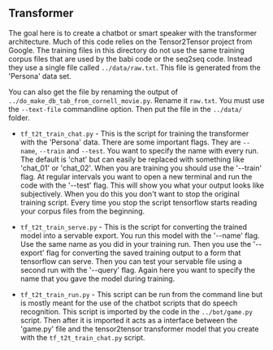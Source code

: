 ## Transformer

The goal here is to create a chatbot or smart speaker with the transformer
architecture. Much of this code relies on the Tensor2Tensor project from 
Google. The training files in this directory do not use the same training
corpus files that are used by the babi code or the seq2seq code. Instead they
use a single file called `../data/raw.txt`. This file is generated from the 
'Persona' data set. 

You can also get the file by renaming the output of `../do_make_db_tab_from_cornell_movie.py`. 
Rename it `raw.txt`. You must use the `--text-file` commandline option. Then put the file in the `../data/` folder. 

* `tf_t2t_train_chat.py` - This is the script for training the transformer with
the 'Persona' data. There are some important flags. They are `--name`, `--train` and
`--test`. You want to specify the name with every run. The default is 'chat' but can
easily be replaced with something like 'chat_01' or 'chat_02'. When you are 
training you should use the '--train' flag. At regular intervals you want to
open a new terminal and run the code with the '--test' flag. This will show
you what your output looks like subjectively. When you do this you don't want
to stop the original training script. Every time you stop the script tensorflow
starts reading your corpus files from the beginning.  

* `tf_t2t_train_serve.py` - This is the script for converting the trained model
into a servable export. You run this model with the '--name' flag. Use the same
name as you did in your training run. Then you use the '--export' flag for
converting the saved training output to a form that tensorflow can serve. Then
you can test your servable file using a second run with the '--query' flag. Again
here you want to specify the name that you gave the model during training.

* `tf_t2t_train_run.py` - This script can be run from the command line but is
mostly meant for the use of the chatbot scripts that do speech recognition. This
script is imported by the code in the `../bot/game.py` script. Then
after it is imported it acts as a interface between the 'game.py' file and
the tensor2tensor transformer model that you create with the `tf_t2t_train_chat.py` script.
